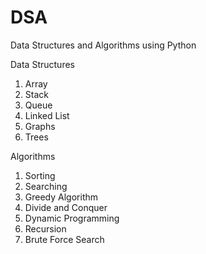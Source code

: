 # DSA
Data Structures and Algorithms using Python

Data Structures

  1. Array
  2. Stack
  3. Queue
  4. Linked List
  5. Graphs
  6. Trees

Algorithms

  1. Sorting
  2. Searching
  3. Greedy Algorithm
  4. Divide and Conquer
  5. Dynamic Programming
  6. Recursion
  7. Brute Force Search
  

